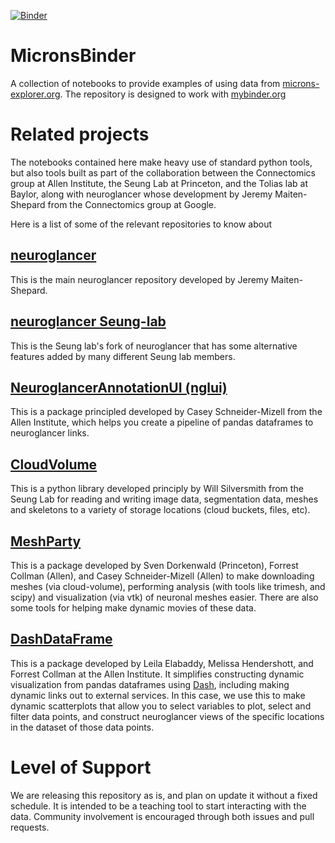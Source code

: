 [![Binder](https://mybinder.org/badge_logo.svg)](https://mybinder.org/v2/gh/AllenInstitute/MicronsBinder/master?urlpath=lab)

# MicronsBinder
A collection of notebooks to provide examples of using data from [microns-explorer.org](https://microns-explorer.org).  The repository is designed to work with [mybinder.org](https://mybinder.org)

# Related projects
The notebooks contained here make heavy use of standard python tools, but also tools built as part of the collaboration between the Connectomics group at Allen Institute, the Seung Lab at Princeton, and the Tolias lab at Baylor, along with neuroglancer whose development
by Jeremy Maiten-Shepard from the Connectomics group at Google.

Here is a list of some of the relevant repositories to know about

## [neuroglancer](https://www.github.com/google/neuroglancer)
This is the main neuroglancer repository developed by Jeremy Maiten-Shepard. 

## [neuroglancer Seung-lab](https://www.github.com/seung-lab/neuroglancer)
This is the Seung lab's fork of neuroglancer that has some alternative features
added by many different Seung lab members. 

## [NeuroglancerAnnotationUI (nglui)](https://www.github.com/seung-lab/NeuroglancerAnnotationUI)
This is a package principled developed by Casey Schneider-Mizell from the Allen Institute,
which helps you create a pipeline of pandas dataframes to neuroglancer links.

## [CloudVolume](https://www.github.com/seung-lab/cloud-volume)
This is a python library developed principly by Will Silversmith from the Seung Lab for reading and writing image data, segmentation data, meshes and skeletons to a variety of storage locations (cloud buckets, files, etc).

## [MeshParty](https://www.github.com/sdorkenw/MeshParty)
This is a package developed by Sven Dorkenwald (Princeton), Forrest Collman (Allen),
and Casey Schneider-Mizell (Allen) to make downloading meshes (via cloud-volume),
performing analysis (with tools like trimesh, and scipy) and visualization (via vtk) of neuronal meshes easier.  There are also some tools for helping make dynamic movies of these data.

## [DashDataFrame](https://www.github.com/AllenInstitute/DashDataFrame)
This is a package developed by Leila Elabaddy, Melissa Hendershott, and Forrest Collman at the Allen Institute.  It simplifies constructing dynamic visualization from pandas dataframes using [Dash](https://www.github.com/plotly/dash), including making dynamic links out to external services.  In this case, we use this to make dynamic scatterplots that allow you to select variables to plot, select and filter data points, and construct neuroglancer views of the specific locations in the dataset of those data points.

# Level of Support
We are releasing this repository as is, and plan on update it without a fixed schedule.
It is intended to be a teaching tool to start interacting with the data. Community involvement is encouraged through both issues and pull requests.

